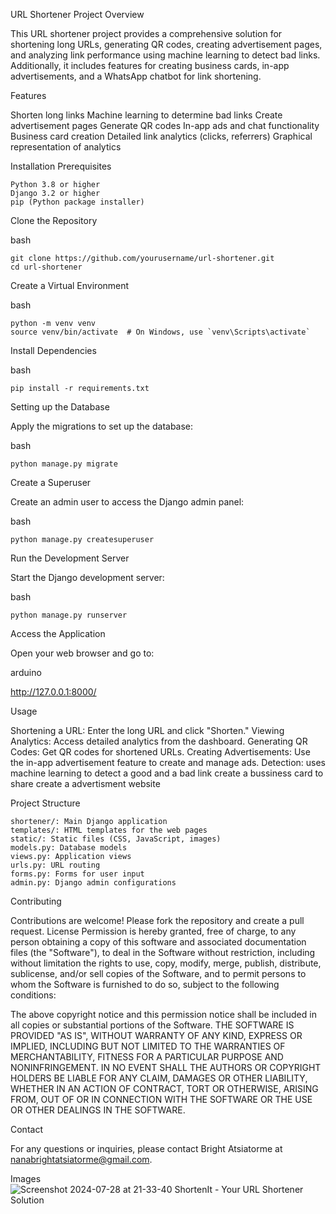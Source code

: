 URL Shortener Project
Overview

This URL shortener project provides a comprehensive solution for shortening long URLs, generating QR codes, creating advertisement pages,
and analyzing link performance using machine learning to detect bad links. Additionally, it includes features for creating business cards, 
in-app advertisements, and a WhatsApp chatbot for link shortening.

Features

  Shorten long links
  Machine learning to determine bad links
  Create advertisement pages
  Generate QR codes
  In-app ads and chat functionality
  Business card creation
  Detailed link analytics (clicks, referrers)
  Graphical representation of analytics

Installation
Prerequisites

    Python 3.8 or higher
    Django 3.2 or higher
    pip (Python package installer)

Clone the Repository

bash

    git clone https://github.com/yourusername/url-shortener.git
    cd url-shortener

Create a Virtual Environment

bash

    python -m venv venv
    source venv/bin/activate  # On Windows, use `venv\Scripts\activate`

Install Dependencies

bash

    pip install -r requirements.txt

Setting up the Database

Apply the migrations to set up the database:

bash

    python manage.py migrate

Create a Superuser

Create an admin user to access the Django admin panel:

bash

    python manage.py createsuperuser

Run the Development Server

Start the Django development server:

bash

    python manage.py runserver

Access the Application

Open your web browser and go to:

arduino

http://127.0.0.1:8000/

Usage

  Shortening a URL: Enter the long URL and click "Shorten."
  Viewing Analytics: Access detailed analytics from the dashboard.
  Generating QR Codes: Get QR codes for shortened URLs.
  Creating Advertisements: Use the in-app advertisement feature to create and manage ads.
  Detection: uses machine learning to detect a good and a bad link
  create a bussiness card to share
  create a advertisment website

Project Structure

    shortener/: Main Django application
    templates/: HTML templates for the web pages
    static/: Static files (CSS, JavaScript, images)
    models.py: Database models
    views.py: Application views
    urls.py: URL routing
    forms.py: Forms for user input
    admin.py: Django admin configurations

Contributing

Contributions are welcome! Please fork the repository and create a pull request.
License
Permission is hereby granted, free of charge, to any person obtaining a copy of this software and associated documentation files (the "Software"),
to deal in the Software without restriction, including without limitation the rights to use, copy, modify, merge, publish, distribute, sublicense, 
and/or sell copies of the Software, and to permit persons to whom the Software is furnished to do so, subject to the following conditions:

The above copyright notice and this permission notice shall be included in all copies or substantial portions of the Software.
THE SOFTWARE IS PROVIDED "AS IS", WITHOUT WARRANTY OF ANY KIND, EXPRESS OR IMPLIED, INCLUDING BUT NOT LIMITED TO THE WARRANTIES OF MERCHANTABILITY, 
FITNESS FOR A PARTICULAR PURPOSE AND NONINFRINGEMENT. IN NO EVENT SHALL THE AUTHORS OR COPYRIGHT HOLDERS BE LIABLE FOR ANY CLAIM, DAMAGES OR OTHER LIABILITY, 
WHETHER IN AN ACTION OF CONTRACT, TORT OR OTHERWISE, ARISING FROM, OUT OF OR IN CONNECTION WITH THE SOFTWARE OR THE USE OR OTHER DEALINGS IN THE SOFTWARE.

Contact

For any questions or inquiries, please contact Bright Atsiatorme at nanabrightatsiatorme@gmail.com.

Images
![Screenshot 2024-07-28 at 21-33-40 ShortenIt - Your URL Shortener Solution](https://github.com/user-attachments/assets/a9f7c9fc-e642-4c02-9868-61b035792208)



